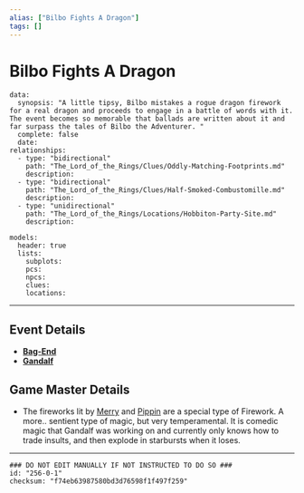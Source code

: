 ```yaml
---
alias: ["Bilbo Fights A Dragon"]
tags: []
---
```

# Bilbo Fights A Dragon

```RpgManagerData
data: 
  synopsis: "A little tipsy, Bilbo mistakes a rogue dragon firework for a real dragon and proceeds to engage in a battle of words with it. The event becomes so memorable that ballads are written about it and far surpass the tales of Bilbo the Adventurer. "
  complete: false
  date: 
relationships: 
  - type: "bidirectional"
    path: "The_Lord_of_the_Rings/Clues/Oddly-Matching-Footprints.md"
    description: 
  - type: "bidirectional"
    path: "The_Lord_of_the_Rings/Clues/Half-Smoked-Combustomille.md"
    description: 
  - type: "unidirectional"
    path: "The_Lord_of_the_Rings/Locations/Hobbiton-Party-Site.md"
    description: 
```

```RpgManager
models: 
  header: true
  lists: 
    subplots: 
    pcs: 
    npcs: 
    clues: 
    locations: 
```

---

## Event Details

- **[Bag-End](../Locations/Bag-End.md)**
- **[Gandalf](../NonPlayerCharacters/Wizards/Gandalf.md)**

## Game Master Details

- The fireworks lit by [Merry](../Characters/Meriadoc-Brandybuck.md) and [Pippin](../Characters/Peregrin-Took.md) are a special type of Firework. A more.. sentient type of magic, but very temperamental. It is comedic magic that Gandalf was working on and currently only knows how to trade insults, and then explode in starbursts when it loses.

---

```RpgManagerID
### DO NOT EDIT MANUALLY IF NOT INSTRUCTED TO DO SO ###
id: "256-0-1"
checksum: "f74eb63987580bd3d76598f1f497f259"
```
